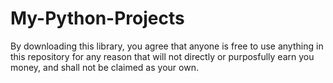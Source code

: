 # My-Python-Projects

By downloading this library, you agree that anyone is free to use anything in this repository for any reason that will not directly or purposfully earn you money, and shall not be claimed as your own.
